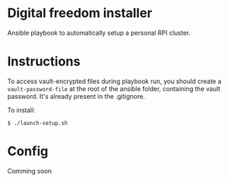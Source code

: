 # Digital freedom installer

Ansible playbook to automatically setup a personal RPI cluster.

# Instructions

To access vault-encrypted files during playbook run, you should create a `vault-password-file` at the root of the ansible folder, containing the vault password. It's already present in the .gitignore.

To install:

```
$ ./launch-setup.sh
```

# Config

Comming soon
